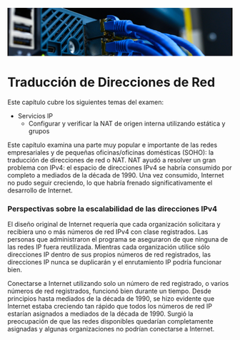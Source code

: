 ![](img/switch-1.png)

# Traducción de Direcciones de Red

Este capítulo cubre los siguientes temas del examen:
- Servicios IP
	- Configurar y verificar la NAT de origen interna utilizando estática y grupos

Este capítulo examina una parte muy popular e importante de las redes empresariales y de pequeñas oficinas/oficinas domésticas (SOHO): la traducción de direcciones de red o NAT. NAT ayudó a resolver un gran problema con IPv4: el espacio de direcciones IPv4 se habría consumido por completo a mediados de la década de 1990. Una vez consumido, Internet no pudo seguir creciendo, lo que habría frenado significativamente el desarrollo de Internet.
### Perspectivas sobre la escalabilidad de las direcciones IPv4
El diseño original de Internet requería que cada organización solicitara y recibiera uno o más números de red IPv4 con clase registrados. Las personas que administraron el programa se aseguraron de que ninguna de las redes IP fuera reutilizada. Mientras cada organización utilice sólo direcciones IP dentro de sus propios números de red registrados, las direcciones IP nunca se duplicarán y el enrutamiento IP podría funcionar bien.

Conectarse a Internet utilizando solo un número de red registrado, o varios números de red registrados, funcionó bien durante un tiempo. Desde principios hasta mediados de la década de 1990, se hizo evidente que Internet estaba creciendo tan rápido que todos los números de red IP estarían asignados a mediados de la década de 1990. Surgió la preocupación de que las redes disponibles quedarían completamente asignadas y algunas organizaciones no podrían conectarse a Internet.

